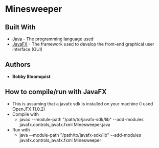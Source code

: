 # Minesweeper

## Built With
* [Java](https://www.java.com/en/) - The programming language used
* [JavaFX](https://openjfx.io/) - The framework used to develop the front-end graphical user interface (GUI)

## Authors
* **Bobby Bloomquist**

## How to compile/run with JavaFX
* This is assuming that a javafx sdk is installed on your machine (I used OpenJFX 11.0.2)
* Compile with
  * javac --module-path "/path/to/javafx-sdk/lib" --add-modules javafx.controls,javafx.fxml Minesweeper.java
* Run with
  * java --module-path "/path/to/javafx-sdk/lib" --add-modules javafx.controls,javafx.fxml Minesweeper

